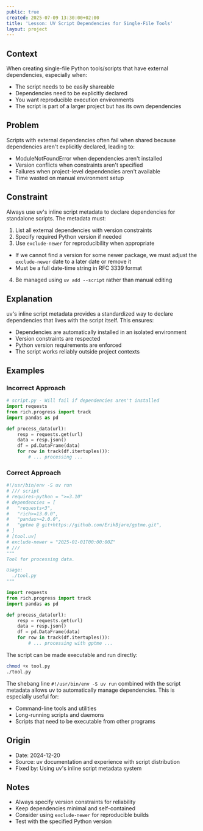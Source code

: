 ```yaml
---
public: true
created: 2025-07-09 13:30:00+02:00
title: 'Lesson: UV Script Dependencies for Single-File Tools'
layout: project
---
```

## Context
When creating single-file Python tools/scripts that have external dependencies, especially when:
- The script needs to be easily shareable
- Dependencies need to be explicitly declared
- You want reproducible execution environments
- The script is part of a larger project but has its own dependencies

## Problem
Scripts with external dependencies often fail when shared because dependencies aren't explicitly declared, leading to:
- ModuleNotFoundError when dependencies aren't installed
- Version conflicts when constraints aren't specified
- Failures when project-level dependencies aren't available
- Time wasted on manual environment setup

## Constraint
Always use uv's inline script metadata to declare dependencies for standalone scripts. The metadata must:
1. List all external dependencies with version constraints
2. Specify required Python version if needed
3. Use `exclude-newer` for reproducibility when appropriate
  - If we cannot find a version for some newer package, we must adjust the `exclude-newer` date to a later date or remove it
  - Must be a full date-time string in RFC 3339 format
4. Be managed using `uv add --script` rather than manual editing

## Explanation
uv's inline script metadata provides a standardized way to declare dependencies that lives with the script itself. This ensures:
- Dependencies are automatically installed in an isolated environment
- Version constraints are respected
- Python version requirements are enforced
- The script works reliably outside project contexts

## Examples

### Incorrect Approach
```python
# script.py - Will fail if dependencies aren't installed
import requests
from rich.progress import track
import pandas as pd

def process_data(url):
    resp = requests.get(url)
    data = resp.json()
    df = pd.DataFrame(data)
    for row in track(df.itertuples()):
        # ... processing ...
```

### Correct Approach
```python
#!/usr/bin/env -S uv run
# /// script
# requires-python = ">=3.10"
# dependencies = [
#   "requests<3",
#   "rich>=13.0.0",
#   "pandas>=2.0.0",
#   "gptme @ git+https://github.com/ErikBjare/gptme.git",
# ]
# [tool.uv]
# exclude-newer = "2025-01-01T00:00:00Z"
# ///
"""
Tool for processing data.

Usage:
  ./tool.py
"""

import requests
from rich.progress import track
import pandas as pd

def process_data(url):
    resp = requests.get(url)
    data = resp.json()
    df = pd.DataFrame(data)
    for row in track(df.itertuples()):
        # ... processing with gptme ...
```

The script can be made executable and run directly:

```sh
chmod +x tool.py
./tool.py
```

The shebang line `#!/usr/bin/env -S uv run` combined with the script metadata allows uv to automatically manage dependencies. This is especially useful for:
- Command-line tools and utilities
- Long-running scripts and daemons
- Scripts that need to be executable from other programs

## Origin
- Date: 2024-12-20
- Source: uv documentation and experience with script distribution
- Fixed by: Using uv's inline script metadata system

## Notes
- Always specify version constraints for reliability
- Keep dependencies minimal and self-contained
- Consider using `exclude-newer` for reproducible builds
- Test with the specified Python version
